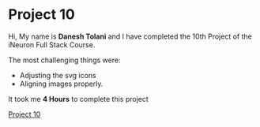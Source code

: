 # Project 10

Hi, My name is **Danesh Tolani** and I have completed the 10th Project of the iNeuron Full Stack Course.

The most challenging things were:

- Adjusting the svg icons
- Aligning images properly.

It took me **4 Hours** to complete this project

[Project 10]()
